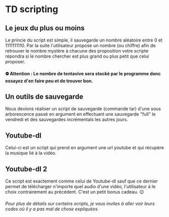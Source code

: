 # TD scripting

## Le jeux du plus ou moins

Le princie du script est simple, il sauvegarde un nombre aléatoire entre 0 et 1111111110. Par la suite l'utilisateur propose un nombre (ou chiffre) afin de retrouver le nombre mystère à chacune des proposition votre scripte répondra si le nombre chercher est plus grand ou plus petit que celui proposer.  

#### ⛔ Attention : Le nombre de tentavive sera stocké par le programme donc essayez d'en faire peu et de trouver bon.

## Un outils de sauvegarde

Nous devions réaliser un script de sauvegarde (commande tar) d'une sous arborescence passé en argument en effectuant une sauvegarde "full" le vendredi et des sauvegardes incrémentals les autres jours.

## Youtube-dl

Celui-ci est un script qui prend en argument une url youtube et qui récupère la musique lié à la vidéo.

## Youtube-dl 2

Ce script est exactement comme celui de Youtube-dl sauf que ce dernier permet de télécharger n'importe quel audio d'une vidéo, l'utilisateur à le choix contrairement au précédent. C'est un petit bonus cadeau. 😉  

###### Pour plus de détails sur certains scripts, je vous invites à aller voir leurs codes où il y a pas mal de chose expliquées.
